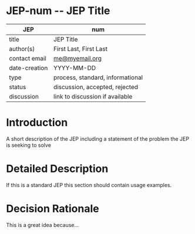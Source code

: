 # JEP-num -- JEP Title

| JEP           | num                              |
|---------------|----------------------------------|
| title         | JEP Title                        |
| author(s)     | First Last, First Last           |
| contact email | me@myemail.org                   |
| date-creation | YYYY-MM-DD                       |
| type          | process, standard, informational |
| status        | discussion, accepted, rejected   |
| discussion    | link to discussion if available  |

# Introduction
A short description of the JEP including a statement of the problem the JEP is seeking to solve

# Detailed Description
If this is a standard JEP this section should contain usage examples.

# Decision Rationale
This is a great idea because...
